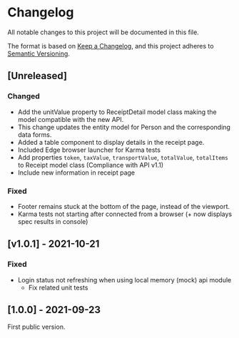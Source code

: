 # Changelog
All notable changes to this project will be documented in this file.

The format is based on [Keep a Changelog](https://keepachangelog.com/en/1.0.0/),
and this project adheres to [Semantic Versioning](https://semver.org/spec/v2.0.0.html).

## [Unreleased]

### Changed
- Add the unitValue property to ReceiptDetail model class making the model compatible with the new API.
- This change updates the entity model for Person and the corresponding data forms.
- Added a table component to display details in the receipt page.
- Included Edge browser launcher for Karma tests
- Add properties `token`, `taxValue`, `transportValue`, `totalValue`, `totalItems` to Receipt model class (Compliance with API v1.1)
- Include new information in receipt page

### Fixed
- Footer remains stuck at the bottom of the page, instead of the viewport.
- Karma tests not starting after connected from a browser (+ now displays spec results in console)

## [v1.0.1] - 2021-10-21

### Fixed
- Login status not refreshing when using local memory (mock) api module
  - Fix related unit tests

## [1.0.0] - 2021-09-23

First public version.
